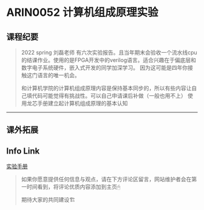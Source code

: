 
# ARIN0052 计算机组成原理实验

## 课程纪要
> 2022 spring 刘磊老师
> 有六次实验报告。且当年期末会验收一个流水线cpu的结课作业。使用的是FPGA开发中的verilog语言。适合兴趣在于偏底层和数字电子系统硬件，嵌入式开发的同学加深学习。
> 因为这可能是四年你接触这门语言的唯一机会。
> 
> 和计算机学院的计算机组成原理内容是保持基本同步的，所以有些内容让自己填代码可能觉得有挑战性。可以自己申请课后补做（一般也用不上）
> 使用龙芯手册建立起计算机组成原理的基本认知


*******


## 课外拓展

## Info Link
[实验手册](https://github.com/NKUAI-ICU-REPO/NKUAI.ICU/raw/site-org/resources/grade2/ARIN0052/LS-CPU-EXB-003cpu设计与体系结构实验指导手册v1.0(完整版)_20171014.pdf)

> 如果你愿意提供任何信息与观点，请在下方评论区留言，网站维护者会在第一时间看到，将评论优质内容添加到主页🖱
>
> 期待大家的共同建设🏗
